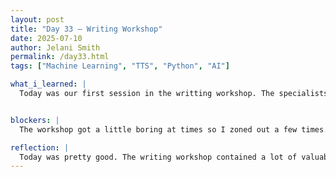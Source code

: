 ```yaml
---
layout: post
title: "Day 33 – Writing Workshop"
date: 2025-07-10
author: Jelani Smith
permalink: /day33.html
tags: ["Machine Learning", "TTS", "Python", "AI"]

what_i_learned: |
  Today was our first session in the writting workshop. The specialists did this to help us with our research papers. They explained what to include, how to format it, answered any questions we had, and showed some examples of other research papers. They provided a lot of useful information in their slideshow and gave us access to go back and use it as a resource. When I met back up with my group we worked on recording my voice to train the model.


blockers: |
  The workshop got a little boring at times so I zoned out a few times.

reflection: |
  Today was pretty good. The writing workshop contained a lot of valuable information. They were very helpful and very detailed with the presentation. Hopefully after the next workshop, I will be able to have the skills necessary to help my group craft an excellent research paper.
---
```












